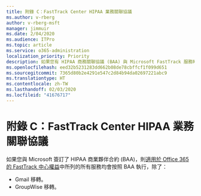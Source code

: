```yaml
---
title: 附錄 C：FastTrack Center HIPAA 業務關聯協議
ms.author: v-rberg
author: v-rberg-msft
manager: jimmuir
ms.date: 2/04/2020
ms.audience: ITPro
ms.topic: article
ms.service: o365-administration
localization_priority: Priority
description: 如果您有 HIPAA 商務關聯協議 (BAA) 與 Microsoft FastTrack 服務時，列示於 FastTrack Center Benefit for Office 365 的所有服務均包含於該 BAA，除了︰
ms.openlocfilehash: eed32b5231283dd662b08de78cbffcf1f099d651
ms.sourcegitcommit: 7365d80b2e4291e547c2d84b94da02697221abc9
ms.translationtype: HT
ms.contentlocale: zh-TW
ms.lasthandoff: 02/03/2020
ms.locfileid: "41676717"
---
```

# <a name="appendix-c---fasttrack-center-hipaa-business-associate-agreement"></a>附錄 C：FastTrack Center HIPAA 業務關聯協議

如果您與 Microsoft 簽訂了 HIPAA 商業夥伴合約 (BAA)，則[適用於 Office 365 的 FastTrack 中心權益](O365-fasttrack-benefit-for-office-365.md)中所列的所有服務均會按照 BAA 執行，除了： 
  
- Gmail 移轉。   
- GroupWise 移轉。
    

